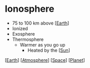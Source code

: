 # Ionosphere

- 75 to 100 km above [[Earth]]
- Ionized
- Exosphere
- Thermosphere
  - Warmer as you go up
    - Heated by the [[Sun]]

[[Earth]] [[Atmosphere]] [[Space]] [[Planet]]

[//begin]: # "Autogenerated link references for markdown compatibility"
[Earth]: earth "Earth 🜨"
[Sun]: sun "Sun"
[Atmosphere]: atmosphere "Atmosphere"
[Space]: space "Space"
[Planet]: planet "Planet"
[//end]: # "Autogenerated link references"